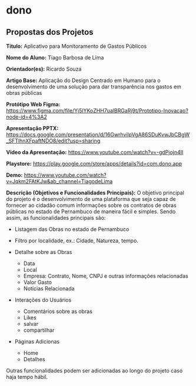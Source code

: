 # dono

## Propostas dos Projetos

**Título:** Aplicativo para Monitoramento de Gastos Públicos

**Nome do Aluno:** Tiago Barbosa de Lima

**Orientador(es):** Ricardo Souza

**Artigo Base:** Aplicação do Design Centrado em Humano para o desenvolvimento de uma solução para dar transparência nos gastos em obras públicas 

**Protótipo Web Figma:** https://www.figma.com/file/Yj5lYKoZHH7ualBRGaRj9t/Prototipo-Inovacao?node-id=4%3A2 
 
 **Apresentação PPTX:** https://docs.google.com/presentation/d/16GwrhvilpVgA86SDuKvwJbCBgW_SFTlhnXFpaftNDO8/edit?usp=sharing
 
 **Vídeo da Apresentação:** https://www.youtube.com/watch?v=-gdPjojn4II
 
 **Playstore:** https://play.google.com/store/apps/details?id=com.dono.app
 
 **Demo:** https://www.youtube.com/watch?v=Jqkm2FAtKJw&ab_channel=TiagodeLima
  
**Descrição (Objetivos e Funcionalidades Principais):** O objetivo principal do projeto é o desenvolvimento de uma plataforma que seja capaz de fornecer ao cidadão comum informações sobre os contratos de obras públicas no estado de Pernambuco de maneira fácil e simples. Sendo assim, as funcionalidades principais são:

- Listagem das Obras no estado de Pernambuco 
- Filtro por localidade, ex.: Cidade, Natureza, tempo.
- Detalhe sobre as Obras
   - Data 
   - Local
   - Empresa: Contrato, Nome, CNPJ e outras informações relacionadas
   - Valor Gasto
   - Notícias Relacionada
   
- Interações do Usuários
   - Comentários sobre as obras
   - Likes
   - salvar
   - compartilhar
   
- Páginas Adicionas
  - Home
  - Detalhes

Outras funcionalidades podem ser adicionadas ao longo do projeto caso haja tempo hábil.

